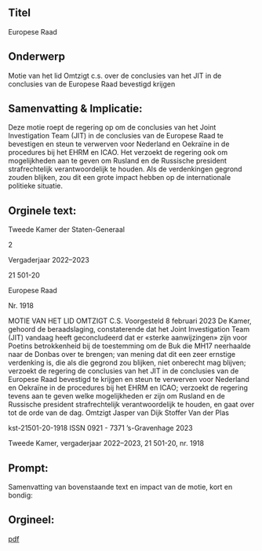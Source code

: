 ## Titel
Europese Raad
## Onderwerp
Motie van het lid Omtzigt c.s. over de conclusies van het JIT in de conclusies van de Europese Raad bevestigd krijgen
## Samenvatting & Implicatie:

Deze motie roept de regering op om de conclusies van het Joint Investigation Team (JIT) in de conclusies van de Europese Raad te bevestigen en steun te verwerven voor Nederland en Oekraïne in de procedures bij het EHRM en ICAO. Het verzoekt de regering ook om mogelijkheden aan te geven om Rusland en de Russische president strafrechtelijk verantwoordelijk te houden. Als de verdenkingen gegrond zouden blijken, zou dit een grote impact hebben op de internationale politieke situatie.
## Orginele text:


Tweede Kamer der Staten-Generaal

2

Vergaderjaar 2022–2023

21 501-20

Europese Raad

Nr. 1918

MOTIE VAN HET LID OMTZIGT C.S.
Voorgesteld 8 februari 2023
De Kamer,
gehoord de beraadslaging,
constaterende dat het Joint Investigation Team (JIT) vandaag heeft
geconcludeerd dat er «sterke aanwijzingen» zijn voor Poetins betrokkenheid bij de toestemming om de Buk die MH17 neerhaalde naar de
Donbas over te brengen;
van mening dat dit een zeer ernstige verdenking is, die als die gegrond
zou blijken, niet onberecht mag blijven;
verzoekt de regering de conclusies van het JIT in de conclusies van de
Europese Raad bevestigd te krijgen en steun te verwerven voor Nederland
en Oekraïne in de procedures bij het EHRM en ICAO;
verzoekt de regering tevens aan te geven welke mogelijkheden er zijn om
Rusland en de Russische president strafrechtelijk verantwoordelijk te
houden,
en gaat over tot de orde van de dag.
Omtzigt
Jasper van Dijk
Stoffer
Van der Plas

kst-21501-20-1918
ISSN 0921 - 7371
’s-Gravenhage 2023

Tweede Kamer, vergaderjaar 2022–2023, 21 501-20, nr. 1918


## Prompt:
Samenvatting van bovenstaande text en impact van de motie, kort en bondig:

## Orgineel:
[pdf](https://gegevensmagazijn.tweedekamer.nl/OData/v4/2.0/Document(d01a33b6-119a-474f-9d5f-bcfa4163f4fc)/resource)
